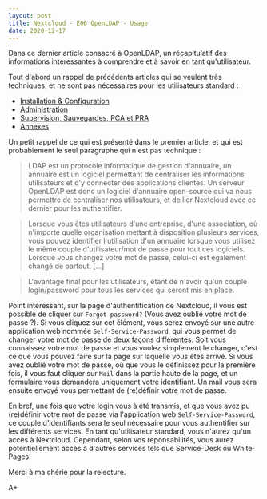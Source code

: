 ```yaml
---
layout: post
title: Nextcloud - E06 OpenLDAP - Usage
date: 2020-12-17
---
```


Dans ce dernier article consacré à OpenLDAP, un récapitulatif des informations intéressantes à comprendre et à savoir en tant qu'utilisateur.

Tout d'abord un rappel de précédents articles qui se veulent très techniques, et ne sont pas nécessaires pour les utilisateurs standard :
- [Installation & Configuration](https://noxinmortus.github.io/2020/11/21/nextcloud02.html)
- [Administration](https://noxinmortus.github.io/2020/11/23/nextcloud03.html)
- [Supervision, Sauvegardes, PCA et PRA](https://noxinmortus.github.io/2020/12/16/nextcloud04.html)
- [Annexes](https://noxinmortus.github.io/2020/12/16/nextcloud05.html)

Un petit rappel de ce qui est présenté dans le premier article, et qui est probablement le seul paragraphe qui n'est pas technique :

>LDAP est un protocole informatique de gestion d'annuaire, un annuaire est un logiciel permettant de centraliser les informations utilisateurs et d'y connecter des applications clientes. Un serveur OpenLDAP est donc un logiciel d'annuaire open-source qui va nous permettre de centraliser nos utilisateurs, et de lier Nextcloud avec ce dernier pour les authentifier.

>Lorsque vous êtes utilisateurs d'une entreprise, d'une association, où n'importe quelle organisation mettant à disposition plusieurs services, vous pouvez identifier l'utilisation d'un annuaire lorsque vous utilisez le même couple d'utilisateur/mot de passe pour tout ces logiciels. Lorsque vous changez votre mot de passe, celui-ci est également changé de partout. [...]

>L'avantage final pour les utilisateurs, étant de n'avoir qu'un couple login/password pour tous les services qui seront mis en place.

Point intéressant, sur la page d'authentification de Nextcloud, il vous est possible de cliquer sur `Forgot password?` (Vous avez oublié votre mot de passe ?). Si vous cliquez sur cet élément, vous serez envoyé sur une autre application web nommée `Self-Service-Password`, qui vous permet de changer votre mot de passe de deux façons différentes. Soit vous connaissez votre mot de passe et vous voulez simplement le changer, c'est ce que vous pouvez faire sur la page sur laquelle vous êtes arrivé. Si vous avez oublié votre mot de passe, où que vous le définissez pour la première fois, il vous faut cliquer sur `Mail` dans la partie haute de la page, et un formulaire vous demandera uniquement votre identifiant. Un mail vous sera ensuite envoyé vous permettant de (re)définir votre mot de passe.

En bref, une fois que votre login vous à été transmis, et que vous avez pu (re)définir votre mot de passe via l'application web `Self-Service-Password`, ce couple d'identifiants sera le seul nécessaire pour vous authentifier sur les différents services. En tant qu'utilisateur standard, vous n'aurez qu'un accès à Nextcloud. Cependant, selon vos reponsabilités, vous aurez potentiellement accès à d'autres services tels que Service-Desk ou White-Pages.

Merci à ma chérie pour la relecture.

A+
